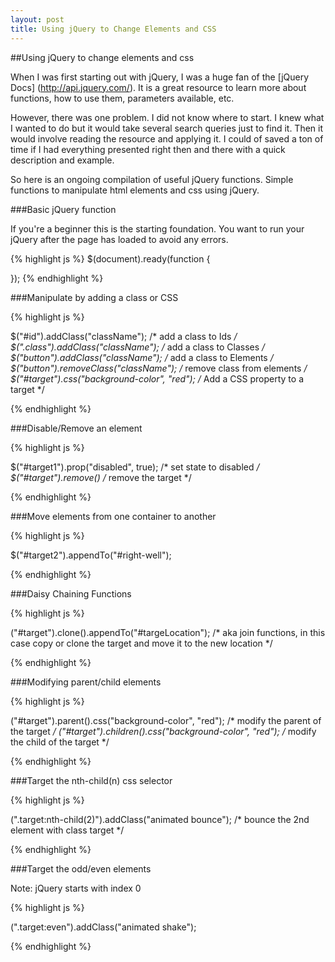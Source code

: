 ```yaml
---
layout: post
title: Using jQuery to Change Elements and CSS
---
```



##Using jQuery to change elements and css

When I was first starting out with jQuery, I was a huge fan of the [jQuery Docs] (http://api.jquery.com/). It is a great resource to learn more about functions, how to use them, parameters available, etc. 

However, there was one problem. I did not know where to start. I knew what I wanted to do but it would take several search queries just to find it. Then it would involve reading the resource and applying it. I could of saved a ton of time if I had everything presented right then and there with a quick description and example.

So here is an ongoing compilation of useful jQuery functions. Simple functions to manipulate html elements and css using jQuery. 

###Basic jQuery function

If you're a beginner this is the starting foundation. You want to run your jQuery after the page has loaded to avoid any errors.

{% highlight js %}
$(document).ready(function {
	
});
{% endhighlight %}

###Manipulate by adding a class or CSS

{% highlight js %}

$("#id").addClass("className"); /* add a class to Ids */
$(".class").addClass("className"); /* add a class to Classes */
$("button").addClass("className"); /* add a class to Elements */
$("button").removeClass("className"); /* remove class from elements */
$("#target").css("background-color", "red"); /* Add a CSS property to a target */

{% endhighlight %}

###Disable/Remove an element

{% highlight js %}

$("#target1").prop("disabled", true); /* set state to disabled */
$("#target").remove() /* remove the target */

{% endhighlight %}

###Move elements from one container to another

{% highlight js %}

$("#target2").appendTo("#right-well");

{% endhighlight %}

###Daisy Chaining Functions

{% highlight js %}

("#target").clone().appendTo("#targeLocation"); /* aka join functions, in this case copy or clone the target and move it to the new location */

{% endhighlight %}

###Modifying parent/child elements

{% highlight js %}

("#target").parent().css("background-color", "red"); /* modify the parent of the target */
("#target").children().css("background-color", "red"); /* modify the child of the target */

{% endhighlight %}

###Target the nth-child(n) css selector

{% highlight js %}

(".target:nth-child(2)").addClass("animated bounce"); /* bounce the 2nd element with class target */

{% endhighlight %}

###Target the odd/even elements

Note: jQuery starts with index 0

{% highlight js %}

(".target:even").addClass("animated shake");

{% endhighlight %}

